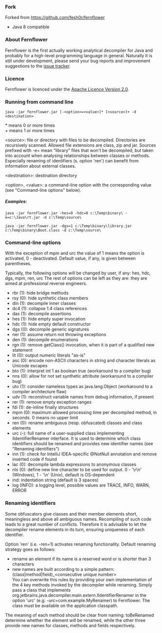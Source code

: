 ### Fork
Forked from https://github.com/fesh0r/fernflower

- Java 8 compatible

### About Fernflower

Fernflower is the first actually working analytical decompiler for Java and 
probably for a high-level programming language in general. Naturally it is still 
under development, please send your bug reports and improvement suggestions to the
[issue tracker](https://youtrack.jetbrains.com/newIssue?project=IDEA&clearDraft=true&c=Subsystem+Decompiler).

### Licence

Fernflower is licenced under the [Apache Licence Version 2.0](http://www.apache.org/licenses/LICENSE-2.0).

### Running from command line

`java -jar fernflower.jar [-<option>=<value>]* [<source>]+ -d <destination>`

\* means 0 or more times\
\+ means 1 or more times

\<source>: file or directory with files to be decompiled. Directories are recursively scanned. Allowed file extensions are class, zip and jar.
          Sources prefixed with -e= mean "library" files that won't be decompiled, but taken into account when analysing relationships between 
          classes or methods. Especially renaming of identifiers (s. option 'ren') can benefit from information about external classes.          

\<destination>: destination directory 

\<option>, \<value>: a command-line option with the corresponding value (see "Command-line options" below).

##### Examples:

`java -jar fernflower.jar -hes=0 -hdc=0 c:\Temp\binary\ -e=c:\Java\rt.jar -d c:\Temp\source\`

`java -jar fernflower.jar -dgs=1 c:\Temp\binary\library.jar c:\Temp\binary\Boot.class -d c:\Temp\source\`

### Command-line options

With the exception of mpm and urc the value of 1 means the option is activated, 0 - deactivated. Default 
value, if any, is given between parentheses.

Typically, the following options will be changed by user, if any: hes, hdc, dgs, mpm, ren, urc 
The rest of options can be left as they are: they are aimed at professional reverse engineers.

- rbr (1): hide bridge methods
- rsy (0): hide synthetic class members
- din (1): decompile inner classes
- dc4 (1): collapse 1.4 class references
- das (1): decompile assertions
- hes (1): hide empty super invocation
- hdc (1): hide empty default constructor
- dgs (0): decompile generic signatures
- ner (1): assume return not throwing exceptions
- den (1): decompile enumerations
- rgn (1): remove getClass() invocation, when it is part of a qualified new statement
- lit (0): output numeric literals "as-is"
- asc (0): encode non-ASCII characters in string and character literals as Unicode escapes
- bto (1): interpret int 1 as boolean true (workaround to a compiler bug)
- nns (0): allow for not set synthetic attribute (workaround to a compiler bug)
- uto (1): consider nameless types as java.lang.Object (workaround to a compiler architecture flaw)
- udv (1): reconstruct variable names from debug information, if present
- rer (1): remove empty exception ranges
- fdi (1): de-inline finally structures
- mpm (0): maximum allowed processing time per decompiled method, in seconds. 0 means no upper limit
- ren (0): rename ambiguous (resp. obfuscated) classes and class elements
- urc (-): full name of a user-supplied class implementing IIdentifierRenamer interface. It is used to determine which class identifiers
           should be renamed and provides new identifier names (see "Renaming identifiers")
- inn (1): check for IntelliJ IDEA-specific @NotNull annotation and remove inserted code if found
- lac (0): decompile lambda expressions to anonymous classes
- nls (0): define new line character to be used for output. 0 - '\r\n' (Windows), 1 - '\n' (Unix), default is OS-dependent
- ind: indentation string (default is 3 spaces)
- log (INFO): a logging level, possible values are TRACE, INFO, WARN, ERROR

### Renaming identifiers

Some obfuscators give classes and their member elements short, meaningless and above all ambiguous names. Recompiling of such
code leads to a great number of conflicts. Therefore it is advisable to let the decompiler rename elements in its turn, 
ensuring uniqueness of each identifier.

Option 'ren' (i.e. -ren=1) activates renaming functionality. Default renaming strategy goes as follows:
- rename an element if its name is a reserved word or is shorter than 3 characters
- new names are built according to a simple pattern: (class|method|field)_\<consecutive unique number>  
You can overwrite this rules by providing your own implementation of the 4 key methods invoked by the decompiler while renaming. Simply 
pass a class that implements org.jetbrains.java.decompiler.main.extern.IIdentifierRenamer in the option 'urc'
(e.g. -urc=com.example.MyRenamer) to Fernflower. The class must be available on the application classpath.

The meaning of each method should be clear from naming: toBeRenamed determine whether the element will be renamed, while the other three
provide new names for classes, methods and fields respectively.  
